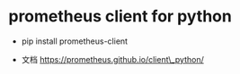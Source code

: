 # prometheus client for python

- pip install prometheus-client

- 文档 https://prometheus.github.io/client\_python/

